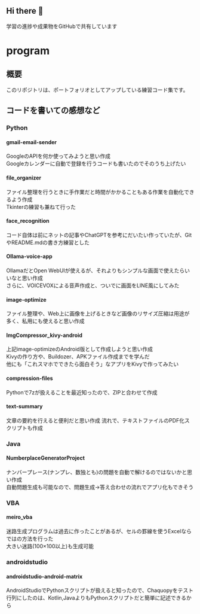 ## Hi there 👋

<!--
**rand6323/rand6323** is a ✨ _special_ ✨ repository because its `README.md` (this file) appears on your GitHub profile.

Here are some ideas to get you started:

- 🔭 I’m currently working on ...
- 🌱 I’m currently learning ...
- 👯 I’m looking to collaborate on ...
- 🤔 I’m looking for help with ...
- 💬 Ask me about ...
- 📫 How to reach me: ...
- 😄 Pronouns: ...
- ⚡ Fun fact: ...
-->

学習の進捗や成果物をGitHubで共有しています

# program

## 概要
このリポジトリは、ポートフォリオとしてアップしている練習コード集です。

## コードを書いての感想など

### Python

#### gmail-email-sender
GoogleのAPIを何か使ってみようと思い作成\
Googleカレンダーに自動で登録を行うコードも書いたのでそのうち上げたい

#### file_organizer
ファイル整理を行うときに手作業だと時間がかかることもある作業を自動化できるよう作成\
Tkinterの練習も兼ねて行った

#### face_recognition
コード自体は前にネットの記事やChatGPTを参考にだいたい作っていたが、GitやREADME.mdの書き方練習とした

#### Ollama-voice-app
OllamaだとOpen WebUIが使えるが、それよりもシンプルな画面で使えたらいいなと思い作成\
さらに、VOICEVOXによる音声作成と、ついでに画面をLINE風にしてみた

#### image-optimize
ファイル整理や、Web上に画像を上げるときなど画像のリサイズ圧縮は用途が多く、私用にも使えると思い作成

#### ImgCompressor_kivy-android
上記image-optimizeのAndroid版として作成しようと思い作成\
Kivyの作り方や、Buildozer、APKファイル作成までを学んだ\
他にも「これスマホでできたら面白そう」なアプリをKivyで作ってみたい

#### compression-files
Pythonで7zが扱えることを最近知ったので、ZIPと合わせて作成

#### text-summary
文章の要約を行えると便利だと思い作成
流れで、テキストファイルのPDF化スクリプトも作成

### Java

#### NumberplaceGeneratorProject
ナンバープレース(ナンプレ、数独とも)の問題を自動で解けるのではないかと思い作成\
自動問題生成も可能なので、問題生成→答え合わせの流れでアプリ化もできそう

### VBA

#### meiro_vba
迷路生成プログラムは過去に作ったことがあるが、セルの罫線を使うExcelならではの方法を行った\
大きい迷路(100×100以上)も生成可能

### androidstudio

#### androidstudio-android-matrix
AndroidStudioでPythonスクリプトが扱えると知ったので、Chaquopyをテスト\
行列にしたのは、Kotlin,JavaよりもPythonスクリプトだと簡単に記述できるから
